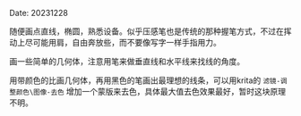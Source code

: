 Date: 20231228

随便画点直线，椭圆，熟悉设备。似乎压感笔也是传统的那种握笔方式，不过在挥动上尽可能用肩，自由奔放些，而不要像写字一样手指用力。

画一些简单的几何体，注意用笔来做垂直线和水平线来找线的角度。

用带颜色的比画几何体，再用黑色的笔画出最理想的线条，可以用krita的 `滤镜-调整颜色\图像-去色` 增加一个蒙版来去色，具体最大值去色效果最好，暂时这块原理不明。



